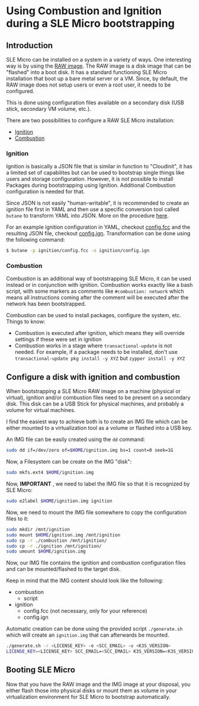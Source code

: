 # Using Combustion and Ignition during a SLE Micro bootstrapping

## Introduction

SLE Micro can be installed on a system in a variety of ways. One interesting way is by using the [RAW image](https://www.suse.com/download/sle-micro/).
The RAW image is a disk image that can be "flashed" into a boot disk. It has a standard functioning SLE Micro installation that boot up a bare metal server or a VM.
Since, by default, the RAW image does not setup users or even a root user, it needs to be configured.

This is done using configuration files available on a secondary disk (USB stick, secondary VM volume, etc.).

There are two possibilities to configure a RAW SLE Micro installation:
- [Ignition](https://documentation.suse.com/sle-micro/5.1/html/SLE-Micro-all/cha-images-ignition.html)
- [Combustion](https://documentation.suse.com/sle-micro/5.1/html/SLE-Micro-all/cha-images-combustion.html)

### Ignition

Ignition is basically a JSON file that is similar in function to "Cloudinit", it has a limited set of capabilites but can be used to bootstrap single things like users and storage configuration. However, it is not possible to install Packages during bootstrapping using Ignition. Additional Combustion configuration is needed for that.

Since JSON is not easily "human-writable", it is recommended to create an ignition file first in YAML and then use a specific conversion tool called `butane` to transform YAML into JSON.
More on the procedure [here](https://documentation.suse.com/sle-micro/5.0/single-html/SLE-Micro-installation/index.html#sec-slem-image-deployment).

For an example ignition configuration in YAML, checkout [config.fcc](./ignition/config.fcc) and the resulting JSON file, checkout [config.ign](./ignition/config.ign).
Transformation can be done using the following command:
```bash
$ butane -p ignition/config.fcc -o ignition/config.ign
```

### Combustion

Combustion is an additional way of bootstrapping SLE Micro, it can be used instead or in conjunction with ignition.
Combustion works exactly like a bash script, with some markers as comments like `#combustion: network` which means all instructions coming after the comment will be executed after the network has been bootstrapped.

Combustion can be used to install packages, configure the system, etc.
Things to know:
- Combustion is executed after ignition, which means they will override settings if these were set in ignition
- Combustion works in a stage where `transactional-update` is not needed. For example, if a package needs to be installed, don't use `transactional-update pkg install -y XYZ` but `zypper install -y XYZ`

## Configure a disk with ignition and combustion

When bootstrapping a SLE Micro RAW image on a machine (physical or virtual), ignition and/or combustion files need to be present on a secondary disk. This disk can be a USB Stick for physical machines, and probably a volume for virtual machines.

I find the easiest way to achieve both is to create an IMG file which can be either mounted to a virtualization tool as a volume or flashed into a USB key.

An IMG file can be easily created using the `dd` command:
```bash
sudo dd if=/dev/zero of=$HOME/ignition.img bs=1 count=0 seek=1G
```

Now, a Filesystem can be create on the IMG "disk":
```bash
sudo mkfs.ext4 $HOME/ignition.img
```

Now, **IMPORTANT** , we need to label the IMG file so that it is recognized by SLE Micro:

```bash
sudo e2label $HOME/ignition.img ignition
```

Now, we need to mount the IMG file somewhere to copy the configuration files to it:
```bash
sudo mkdir /mnt/ignition
sudo mount $HOME/ignition.img /mnt/ignition
sudo cp -r ./combustion /mnt/ignition/
sudo cp -r ./ignition /mnt/ignition/
sudo umount $HOME/ignition.img
````

Now, our IMG file contains the ignition and combustion configuration files and can be mounted/flashed to the target disk.

Keep in mind that the IMG content should look like the following:
- combustion
    - script
- ignition
    - config.fcc (not necessary, only for your reference)
    - config.ign

Automatic creation can be done using the provided script `./generate.sh` which will create an `ignition.img` that can afterwards be mounted.
```bash
./generate.sh -r <LICENSE_KEY> -e <SCC_EMAIL> -v <K3S_VERSION>
LICENSE_KEY=<LICENSE_KEY> SCC_EMAIL=<SCC_EMAIL> K3S_VERSION=<K3S_VERSION> ./generate.sh
```

## Booting SLE Micro
Now that you have the RAW image and the IMG image at your disposal, you either flash those into physical disks or mount them as volume in your virtualization environment for SLE Micro to bootstrap automatically.